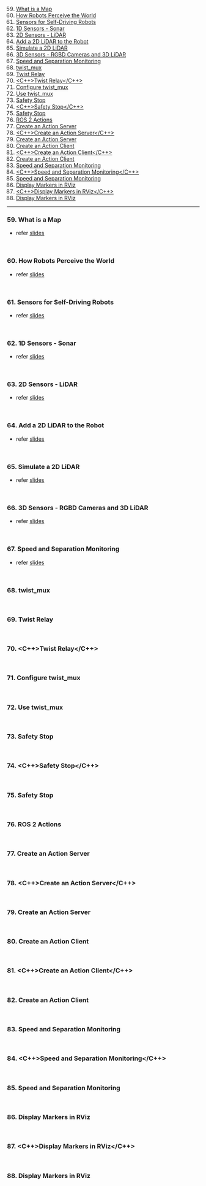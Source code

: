 59. [What is a Map](#59)
60. [How Robots Perceive the World](#60)
61. [Sensors for Self-Driving Robots](#61)
62. [1D Sensors - Sonar](#62)
63. [2D Sensors - LiDAR](#63)
64. [<LAB>Add a 2D LiDAR to the Robot</LAB>](#64)
65. [<LAB>Simulate a 2D LiDAR</LAB>](#65)
66. [3D Sensors - RGBD Cameras and 3D LiDAR](#66)
67. [Speed and Separation Monitoring](#67)
68. [twist_mux](#68)
69. [<PY>Twist Relay</PY>](#69)
70. [<C++>Twist Relay</C++>](#70)
71. [<LAB>Configure twist_mux</LAB>](#71)
72. [<LAB>Use twist_mux</LAB>](#72)
73. [<PY>Safety Stop</PY>](#73)
74. [<C++>Safety Stop</C++>](#74)
75. [<LAB>Safety Stop</LAB>](#75)
76. [ROS 2 Actions](#76)
77. [<PY>Create an Action Server</PY>](#77)
78. [<C++>Create an Action Server</C++>](#78)
79. [<LAB>Create an Action Server</LAB>](#79)
80. [<PY>Create an Action Client</PY>](#80)
81. [<C++>Create an Action Client</C++>](#81)
82. [<LAB>Create an Action Client</LAB>](#82)
83. [<PY>Speed and Separation Monitoring</PY>](#83)
84. [<C++>Speed and Separation Monitoring</C++>](#84)
85. [<LAB>Speed and Separation Monitoring</LAB>](#85)
86. [<PY>Display Markers in RViz</PY>](#86)
87. [<C++>Display Markers in RViz</C++>](#87)
88. [<LAB>Display Markers in RViz</LAB>](#88)

---

### 59. What is a Map<a id='59'></a>

- refer [slides](https://github.com/joysmith/Self-Driving-and-ROS-2-Learn-by-Doing-Map-Localization/blob/main/06%20Sensors%20for%20localization%20and%20mapping/resources/Section6-Sensors_for_Localization_and_Mapping.pdf)

<br>

### 60. How Robots Perceive the World<a id='60'></a>

- refer [slides](https://github.com/joysmith/Self-Driving-and-ROS-2-Learn-by-Doing-Map-Localization/blob/main/06%20Sensors%20for%20localization%20and%20mapping/resources/Section6-Sensors_for_Localization_and_Mapping.pdf)

<br>

### 61. Sensors for Self-Driving Robots<a id='61'></a>

- refer [slides](https://github.com/joysmith/Self-Driving-and-ROS-2-Learn-by-Doing-Map-Localization/blob/main/06%20Sensors%20for%20localization%20and%20mapping/resources/Section6-Sensors_for_Localization_and_Mapping.pdf)

<br>

### 62. 1D Sensors - Sonar<a id='62'></a>

- refer [slides](https://github.com/joysmith/Self-Driving-and-ROS-2-Learn-by-Doing-Map-Localization/blob/main/06%20Sensors%20for%20localization%20and%20mapping/resources/Section6-Sensors_for_Localization_and_Mapping.pdf)

<br>

### 63. 2D Sensors - LiDAR<a id='63'></a>

- refer [slides](https://github.com/joysmith/Self-Driving-and-ROS-2-Learn-by-Doing-Map-Localization/blob/main/06%20Sensors%20for%20localization%20and%20mapping/resources/Section6-Sensors_for_Localization_and_Mapping.pdf)

<br>

### 64. <LAB>Add a 2D LiDAR to the Robot</LAB><a id='64'></a>

- refer [slides](https://github.com/joysmith/Self-Driving-and-ROS-2-Learn-by-Doing-Map-Localization/blob/main/06%20Sensors%20for%20localization%20and%20mapping/resources/Section6-Sensors_for_Localization_and_Mapping.pdf)

<br>

### 65. <LAB>Simulate a 2D LiDAR</LAB><a id='65'></a>

- refer [slides](https://github.com/joysmith/Self-Driving-and-ROS-2-Learn-by-Doing-Map-Localization/blob/main/06%20Sensors%20for%20localization%20and%20mapping/resources/Section6-Sensors_for_Localization_and_Mapping.pdf)

<br>

### 66. 3D Sensors - RGBD Cameras and 3D LiDAR<a id='66'></a>

- refer [slides](https://github.com/joysmith/Self-Driving-and-ROS-2-Learn-by-Doing-Map-Localization/blob/main/06%20Sensors%20for%20localization%20and%20mapping/resources/Section6-Sensors_for_Localization_and_Mapping.pdf)

<br>

### 67. Speed and Separation Monitoring<a id='67'></a>

- refer [slides](https://github.com/joysmith/Self-Driving-and-ROS-2-Learn-by-Doing-Map-Localization/blob/main/06%20Sensors%20for%20localization%20and%20mapping/resources/Section6-Sensors_for_Localization_and_Mapping.pdf)

<br>

### 68. twist_mux<a id='68'></a>

<br>

### 69. <PY>Twist Relay</PY><a id='69'></a>

<br>

### 70. <C++>Twist Relay</C++><a id='70'></a>

<br>

### 71. <LAB>Configure twist_mux</LAB><a id='71'></a>

<br>

### 72. <LAB>Use twist_mux</LAB><a id='72'></a>

<br>

### 73. <PY>Safety Stop</PY><a id='73'></a>

<br>

### 74. <C++>Safety Stop</C++><a id='74'></a>

<br>

### 75. <LAB>Safety Stop</LAB><a id='75'></a>

<br>

### 76. ROS 2 Actions<a id='76'></a>

<br>

### 77. <PY>Create an Action Server</PY><a id='77'></a>

<br>

### 78. <C++>Create an Action Server</C++><a id='78'></a>

<br>

### 79. <LAB>Create an Action Server</LAB><a id='79'></a>

<br>

### 80. <PY>Create an Action Client</PY><a id='80'></a>

<br>

### 81. <C++>Create an Action Client</C++><a id='81'></a>

<br>

### 82. <LAB>Create an Action Client</LAB><a id='82'></a>

<br>

### 83. <PY>Speed and Separation Monitoring</PY><a id='83'></a>

<br>

### 84. <C++>Speed and Separation Monitoring</C++><a id='84'></a>

<br>

### 85. <LAB>Speed and Separation Monitoring</LAB><a id='85'></a>

<br>

### 86. <PY>Display Markers in RViz</PY><a id='86'></a>

<br>

### 87. <C++>Display Markers in RViz</C++><a id='87'></a>

<br>

### 88. <LAB>Display Markers in RViz</LAB><a id='88'></a>

<br>
